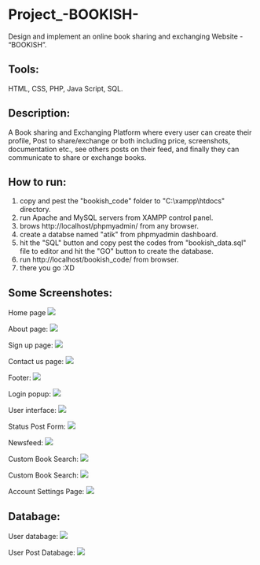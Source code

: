 # Project_-BOOKISH-

Design and implement an online book sharing and exchanging Website - “BOOKISH”.

Tools:
---
HTML, CSS, PHP, Java Script, SQL.

Description:
---
A Book sharing and Exchanging Platform where every user can create their profile, Post to share/exchange or both including price, screenshots, documentation etc., see others posts on their feed, and finally they can communicate to share or exchange books.

How to run:
---
1. copy and pest the "bookish_code" folder to "C:\xampp\htdocs" directory.
2. run Apache and MySQL servers from XAMPP control panel.
3. brows http://localhost/phpmyadmin/ from any browser.
4. create a databse named "atik" from phpmyadmin dashboard.
5. hit the "SQL" button and copy pest the codes from "bookish_data.sql" file to editor and hit the "GO" button to create the database.
6. run http://localhost/bookish_code/ from browser.
7. there you go :XD

Some Screenshotes:
---
Home page
![](screenshots/home.PNG)

About page:
![](screenshots/about.PNG)

Sign up page:
![](screenshots/sighup.PNG)

Contact us page:
![](screenshots/contacl.PNG)

Footer:
![](screenshots/footer.PNG)

Login popup:
![](screenshots/login.PNG)

User interface:
![](screenshots/user.PNG)

Status Post Form:
![](screenshots/post.PNG)

Newsfeed:
![](screenshots/newsfeed.PNG)

Custom Book Search:
![](screenshots/custom_search.PNG)

Custom Book Search:
![](screenshots/search.png)

Account Settings Page:
![](screenshots/setting.PNG)


Databage:
---
User databage:
![](screenshots/user_data.PNG)

User Post Databage:
![](screenshots/post_data.PNG)
